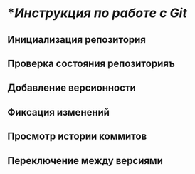 # **Инструкция по работе с Git*

## Инициализация репозитория

## Проверка состояния репозиторияъ

## Добавление версионности

## Фиксация изменений

## Просмотр истории коммитов

## Переключение между версиями